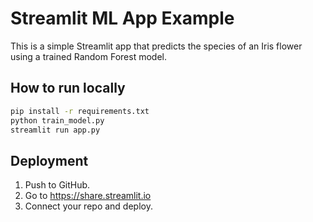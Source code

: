 # Streamlit ML App Example

This is a simple Streamlit app that predicts the species of an Iris flower using a trained Random Forest model.

## How to run locally

```bash
pip install -r requirements.txt
python train_model.py
streamlit run app.py
```

## Deployment

1. Push to GitHub.
2. Go to https://share.streamlit.io
3. Connect your repo and deploy.
